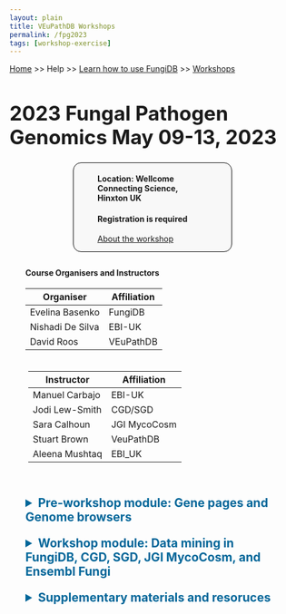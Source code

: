 ```yaml
---
layout: plain
title: VEuPathDB Workshops
permalink: /fpg2023
tags: [workshop-exercise]
---
```

<style>
  h1 {
    font-size: 2.5em;
  }
  div.contents {
    margin-left: 1em;
    margin-bottom: 3em;
  }
  
  div.workshop {
    margin: 2em 1em;
  }

details summary, details ul {
  margin-top: 1em;
}
details summary {
  font-size: 150%;
  color: #069;
}
details p, details table {
  margin-left: 2em;
}
details table {
  margin-right: 6em;
}

table {
  margin-top: 1em;
  border-collapse: collapse;
}
/*
table, th, td {
  border: 1px solid black;
  padding: 0.5em;
}
*/
tr.break td {
  background-color: #DCDCDC;
}

table.hor-minimalist-a {
  text-align: left;
}
table.hor-minimalist-a th {
  font-size: 110%;
  font-weight: 400;
  color: #039;
  border-top: 0;
  border-bottom: 2px solid #6678b1;
  padding: 0.5em;
  text-align: left;
}
table.hor-minimalist-a tr {
  border-bottom: 1px solid #ddd;
}
table.hor-minimalist-a tr:hover td {
  color: #039; 
}
table.hor-minimalist-a tr.other td {
  background-color: #fafafa;         
}
table.hor-minimalist-a tbody {
  display: table-row-group;
  vertical-align: middle;
  border-color: inherit;
}
table.hor-minimalist-a td {
  color: #669; 
  padding: 0.5em 0.5em 0.5em;
  vertical-align: middle;
}
table.hor-minimalist-a tfoot {
  font-size: 90%;
}
table.hor-minimalist-a tfoot tr {
  border:0;
}
th.time {
  width: 20%;
}
th.event {
  width: 40%;
}
th.author {
  width: 20%;
}
th.recording {
  width: 20%;
}
div.centered-title {
    border: 1px solid black;
    border-radius: 1em;
    text-align: left;
    margin-left: 8em;
    margin-right: 8em;
    background: #F8F8F8;
    padding-left: 3em;
    padding-right: 3em;
}
div.instructor-table {
       text-align : left;
       padding-left: 5px;
       padding-right: 5px;
       padding-top: 5px;
       padding-bottom: 5px;
}
</style>

<p><a href="/">Home</a> >> Help >> 
   <a href="/a/app/static-content/landing.html">Learn how to use FungiDB</a> >> 
   <a href="/a/app/static-content/workshops.html">Workshops</a></p>

<h1>2023 Fungal Pathogen Genomics May 09-13, 2023</h1>
    
<div class="static-content">


  <div class="centered-title">        
    <p><h4>Location: Wellcome Connecting Science, Hinxton UK</h4></p>           
    <p><h4>Registration is required</h4></p>
    <p><a href="https://coursesandconferences.wellcomeconnectingscience.org/event/fungal-pathogen-genomics-20230509/">About the workshop</p>  
  </div>

  <div class="contents">

  <div class="anchor"><a name="fpg2023"></a></div>
  <div class="workshop">

  <h4>Course Organisers and Instructors</h4>
  
  <div class="organiser-table">
  <table>
      <thead>
        <tr>
          <th>Organiser</th>
          <th>Affiliation</th>
        </tr>
      </thead>
      <tbody>
        <tr>
          <td>Evelina Basenko</td>
          <td>FungiDB</td>
        </tr>  
        <tr>
          <td>Nishadi De Silva</td>
          <td>EBI-UK</td>
        </tr>  
        <tr>
          <td>David Roos</td>
          <td>VEuPathDB</td>
        </tr>    
        </tbody>
    </table>
    </div>

  <div class="instructor-table">
    <table>
      <thead>
        <tr>
          <th>Instructor</th>
          <th>Affiliation</th>
        </tr>
      </thead>
      <tbody>
        <tr>
          <td>Manuel Carbajo</td>
          <td>EBI-UK</td>
        </tr>  
        <tr>
          <td>Jodi Lew-Smith</td>
          <td>CGD/SGD</td>
        </tr>  
        <tr>
          <td>Sara Calhoun</td>
          <td>JGI MycoCosm</td>
        </tr>    
        <tr>
          <td>Stuart Brown</td>
          <td>VeuPathDB</td>
        </tr>
        <tr>
          <td>Aleena Mushtaq</td>
          <td>EBI_UK</td>
        </tr>
      </tbody>
    </table>
    </div>
  <br>
  
  <details closed>
      <summary><b>Pre-workshop module: Gene pages and Genome browsers</b></summary>
      <ul>
        <li><a href="{{'/documents/2023hinxtonfungal/1_SGD_mainpage_anatomy.pdf' | absolute_url}}">SGD main page anatomy</a></li>
        <li><a href="{{'/documents/2023hinxtonfungal/2_SGD_Gene_Pages.pdf' | absolute_url}}">SGD Gene pages</a></li>
        <li><a href="{{'/documents/2023hinxtonfungal/3_CGD_mainpage_anatomy.pdf' | absolute_url}}">CGD main page anatomy</a></li>
        <li><a href="{{'/documents/2023hinxtonfungal/4_CGD_Gene_Pages.pdf' | absolute_url}}">CGD Gene pages</a></li>
        <li><a href="{{'/documents/2023hinxtonfungal/4_SGD_CGD_Browsers_JBrowse.pdf' | absolute_url}}">SGD and CGD Genome browsers JBrowse</a></li>
        <li><a href="{{'/documents/2023hinxtonfungal/5_Anatomy_of_Ensembl_Fungi.pdf' | absolute_url}}">Anatomy of Ensembl Fungi</a></li>
        <li><a href="{{'/documents/2023hinxtonfungal/6_Ensembl_Fungi_Genepages_genome_browser_exercises.pdf' | absolute_url}}">Ensembl Fungi: Gene pages and genome browser</a></li>
        <li><a href="{{'/documents/2023hinxtonfungal/FungiDB_main_page.pdf' | absolute_url}}">FungiDB main page anatomy</a></li>
        <li><a href="{{'/documents/2023hinxtonfungal/FungiDB_Exploring_the_gene_record_pages.pdf' | absolute_url}}">FungiDB site search</a></li>
        <li><a href="{{'/documents/2023hinxtonfungal/FungiDB_Exploring_JBrowse.pdf' | absolute_url}}">FungiDB Navigating gene record pages</a></li>
        <li><a href="{{'/documents/2023hinxtonfungal/10_AnatomyOfMycoCosm_2023.pdf' | absolute_url}}">Anatomy of JGI MycoCosm</a></li>
     </ul>
     <p><a href="{{'/documents/2023hinxtonfungal/FPG2023_Introductory_module.pdf' | absolute_url}}">All pre-workshop module exercises</a></p>
    </details>
    <details closed>
      <summary><b>Workshop module: Data mining in FungiDB, CGD, SGD, JGI MycoCosm, and Ensembl Fungi</b></summary>
      <ul>  
        <li>Database Queries
           <ul>
            <li><a href="{{'/documents/2023hinxtonfungal/1_FungiDB_Advanced_Search_Strategies.pdf' | absolute_url}}">FungiDB: Advanced search strategies</a></li>
            <li><a href="{{'/documents/2023hinxtonfungal/2_SGD_Search_Strategies_YeastMine.pdf' | absolute_url}}">SGD: Search strategies in YeastMine</a></li>
            <li><a href="{{'/documents/2023hinxtonfungal/3_Database search_BioMart.pdf' | absolute_url}}">Ensembl Fungi: Database search in BioMart</a></li>
            <li><a href="{{'/documents/2023hinxtonfungal/3_Database search_Molecular_interactions.pdf' | absolute_url}}">Ensembl Fungi: Molecular interactions</a></li>
           </ul>
        </li><br>
        <li>Database Queries: Transcriptomics and Proteomics
           <ul>
            <li><a href="{{'/documents/2023hinxtonfungal/1_RNAseq_data_trackhubs.pdf' | absolute_url}}">Ensembl Fungi: RNA-Seq data (trackhubs)</a></li>
            <li><a href="{{'/documents/2023hinxtonfungal/2_SGD_Expression_tools_SPELL.pdf' | absolute_url}}">SGD Expression tools: SPELL</a></li>
            <li><a href="{{'/documents/2023hinxtonfungal/3_FungiDB_Transcriptomics_Proteomics.pdf' | absolute_url}}">FungiDB: Transcriptomics and Proteomics</a></li>
            <li><a href="{{'/documents/2023hinxtonfungal/4_Assessing_gene_models_Apollo.pdf' | absolute_url}}">FungiDB: Assessing gene models in Apollo</a></li>
           </ul>
        </li><br>
        <li>Database Queries: SNPs and variants
           <ul>
            <li><a href="{{'/documents/2023hinxtonfungal/1_SGD_Variant_Viewer.pdf' | absolute_url}}">SGD: Variant Viewer</a></li>
            <li><a href="{{'/documents/2023hinxtonfungal/2_FungiDB_SNPs_CNVs.pdf' | absolute_url}}">FungiDB: SNPs and CNVs</a></li>
            <li><a href="{{'/documents/2023hinxtonfungal/3_Ensembl_Fungi_Variation_exercises.pdf' | absolute_url}}">Ensembl Fungi: Variation exercises</a></li>
           </ul>
        </li><br>
        <li>Database Queries: Comparative Genomics and Orthology, Evolutionary analysis and cross species inference
           <ul>
            <li><a href="{{'/documents/2023hinxtonfungal/1_Comparative genomics_WGA.pdf' | absolute_url}}">Ensembl Fungi: Comparative genomics (WGA)</a></li>
            <li><a href="{{'/documents/2023hinxtonfungal/2_MycoCosm_CAZymes.pdf' | absolute_url}}">JGI MycoCosm: CAZymes</a></li>
            <li><a href="{{'/documents/2023hinxtonfungal/3_MycoCosm_Synteny.pdf' | absolute_url}}">JGI MycoCosm: synteny</a></li>
            <li><a href="{{'/documents/2023hinxtonfungal/4_Exploring_protein_domains_clusters_in_Ensembl_and_MycoCosm.pdf' | absolute_url}}">Mining data across Ensembl Fungi and JGI MycoCosm</a></li>
            <li><a href="{{'/documents/2023hinxtonfungal/5_SGD_CGD_predicting_fungal_biology.pdf' | absolute_url}}">Predicting fungal biology with SGD/CGD</a></li>
            <li><a href="{{'/documents/2023hinxtonfungal/6_Ensembl_Evolutionary_Analysis.pdf' | absolute_url}}">Ensembl FUngi:Evolutionary Analysis</a></li>
            <li><a href="{{'/documents/2023hinxtonfungal/7_FungiDB_MycoCosm_Ensembl_JBrowse_synteny_SC_LM_revised.pdf' | absolute_url}}">Comparative genomics: FungiDB, MycoCosm, Ensembl Fungi</a></li>
            <li><a href="{{'/documents/2023hinxtonfungal/8_FungiDB_Orthology_Phyletic_Patterns.pdf' | absolute_url}}">FungiDB: Orthology and Phyletic Patterns</a></li>
           </ul>
        </li><br>
        <li>Mapping RNA-Seq and SNP Data in Galaxy, Part 1
           <ul>
           <li><a href="{{'/documents/2023hinxtonfungal/NGS_lecture.pdf' | absolute_url}}">Introduction to Next Generation Sequencing</a></li>
            <li><a href="{{'/documents/2023hinxtonfungal/RNA_Seq_Part1.pdf' | absolute_url}}">FungiDB: RNA-Seq mapping in Galaxy, Part1</a></li>
            <li><a href="{{'/documents/2023hinxtonfungal/SNP_Mapping_1.pdf' | absolute_url}}">FungiDB: SNP mapping in Galaxy, Part1</a></li>
           </ul>
        </li><br>
        <li>Database Queries: Enrichment analysis
           <ul>
            <li><a href="{{'/documents/2023hinxtonfungal/1_SGD_GO_Slim_Mapper.pdf' | absolute_url}}">SGD: GO Slim Mapper</a></li>
            <li><a href="{{'/documents/2023hinxtonfungal/2_CGD_GO_Term_Finder.pdf' | absolute_url}}">CGD: GO Term Finder</a></li>
            <li><a href="{{'/documents/2023hinxtonfungal/3_FungiDB_GO Enrichment.pdf' | absolute_url}}">FungiDB: GO Enrichment</a></li>
           </ul>
        </li><br>
        <li>Mapping RNA-Seq and SNP Data in Galaxy, Part 2
           <ul>
            <li><a href="{{'/documents/2023hinxtonfungal/RNA_Seq_Galaxy_Part 2.pdf' | absolute_url}}">FUngiDB: RNA-Seq mapping in Galaxy, Part 2</a></li>
            <li><a href="{{'/documents/2023hinxtonfungal/SNP_Mapping_2.pdf' | absolute_url}}">FungiDB: SNP Mapping in Galaxy, Part 2</a></li>
           </ul>
        </li><br>
        <li>Database Queries: Functional analysis: Pathways and metabolites
           <ul>
            <li><a href="{{'/documents/2023hinxtonfungal/1_MycoCosm_KEGG_Browser.pdf.pdf' | absolute_url}}">MycoCosm: KEGG Browser</a></li>
            <li><a href="{{'/documents/2023hinxtonfungal/2_MycoCosm_SecondaryMetabolismClusters.pdf' | absolute_url}}">MycoCosm: Secondary Metabolism Clusters Browser</a></li>
            <li><a href="{{'/documents/2023hinxtonfungal/3_FungiDB_MycoCosm_Secondary metabolites.pdf' | absolute_url}}">FungiDB and MycoCosm: Secondary metabolites</a></li>
          </ul>
        </li><br>
      </ul>
    </details>

<details closed>
      <summary><b>Supplementary materials and resoruces</b></summary>
      <ul>
        <li><a href="{{'/documents/2021hinxtonfungal/JGI_ManualCuration_2023.pdf' | absolute_url}}">JGI manual curation</a></li>
        <li><a href="{{'/documents/2021hinxtonfungal/VEuPathDB_ Apollo_functional_annotation_26_10_2021.pdf' | absolute_url}}">VEuPathDB/Apollo: functional annotation</a></li>
        <li><a href="{{'/documents/2021hinxtonfungal/VEuPathDB_Apollo_structural_annotation_13_02_2023.pdf' | absolute_url}}">VEuPathDB/Apollo: structural annotation</a></li>
     </ul>
     <p><a href="{{'/documents/2023hinxtonfungal/FPG2023_Manual.pdf' | absolute_url}}">All FPG2023 workshop module exercises</a></p>
     <p><a href="https://github.com/WCSCourses/fungpathgeno">Wellcome Connecting Science GitHub repository with all materials</a><br></p>

    </details>
    <br> 

  </div>
</div>  <!-- class workshop -->

</div>  <!-- class contents -->
</div>  <!-- class static-content -->
 

